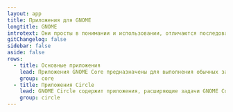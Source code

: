 ```yaml
---
layout: app
title: Приложения для GNOME
longtitle: GNOME
introtext: Они просты в понимании и использовании, отличаются последовательным и консистентный дизайном и заметным вниманием к деталям.
gitChangelog: false
sidebar: false
aside: false
rows:
  - title: Основные приложения
    lead: Приложения GNOME Core предназначены для выполнения обычных задач. Они обычно предустановлены в вашей системе Альт.
    group: core
  - title: Приложения Circle
    lead: GNOME Circle содержит приложения, расширяющие задачи GNOME Core.
    group: circle
---
```

